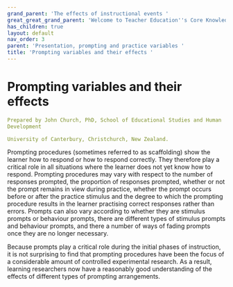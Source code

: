 ```yaml
---
grand_parent: 'The effects of instructional events '
great_great_grand_parent: 'Welcome to Teacher Education''s Core Knowledge and Skills.'
has_children: true
layout: default
nav_order: 3
parent: 'Presentation, prompting and practice variables '
title: 'Prompting variables and their effects '
---
```

# Prompting variables and their effects


```yaml
Prepared by John Church, PhD, School of Educational Studies and Human
Development

University of Canterbury, Christchurch, New Zealand.
```


Prompting procedures (sometimes referred to as scaffolding) show the
learner how to respond or how to respond correctly. They therefore play
a critical role in all situations where the learner does not yet know
how to respond. Prompting procedures may vary with respect to the number
of responses prompted, the proportion of responses prompted, whether or
not the prompt remains in view during practice, whether the prompt
occurs before or after the practice stimulus and the degree to which the
prompting procedure results in the learner practising correct responses
rather than errors. Prompts can also vary according to whether they are
stimulus prompts or behaviour prompts, there are different types of
stimulus prompts and behaviour prompts, and there a number of ways of
fading prompts once they are no longer necessary.

Because prompts play a critical role during the initial phases of
instruction, it is not surprising to find that prompting procedures have
been the focus of a considerable amount of controlled experimental
research. As a result, learning researchers now have a reasonably good
understanding of the effects of different types of prompting
arrangements.
